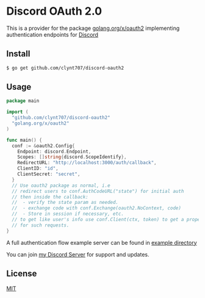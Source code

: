 # Discord OAuth 2.0
This is a provider for the package [golang.org/x/oauth2](https://godoc.org/golang.org/x/oauth2) implementing authentication endpoints for [Discord](https://discordapp.com)

## Install
```sh
$ go get github.com/clynt707/discord-oauth2
```

## Usage
```go
package main

import (
  "github.com/clynt707/discord-oauth2"
  "golang.org/x/oauth2"
)

func main() {
  conf := &oauth2.Config{
    Endpoint: discord.Endpoint,
    Scopes: []string{discord.ScopeIdentify},
    RedirectURL: "http://localhost:3000/auth/callback",
    ClientID: "id",
    ClientSecret: "secret",
  }
  // Use oauth2 package as normal, i.e
  // redirect users to conf.AuthCodeURL("state") for initial auth
  // then inside the callback:
  //  - verify the state param as needed.
  //  - exchange code with conf.Exchange(oauth2.NoContext, code)
  //  - Store in session if necessary, etc.
  // to get like user's info use conf.Client(ctx, token) to get a proper http client
  // for such requests.
}
```
A full authentication flow example server can be found in [example directory](example)

You can join [my Discord Server](https://discord.gg/upload) for support and updates.

## License
[MIT](LICENSE)
